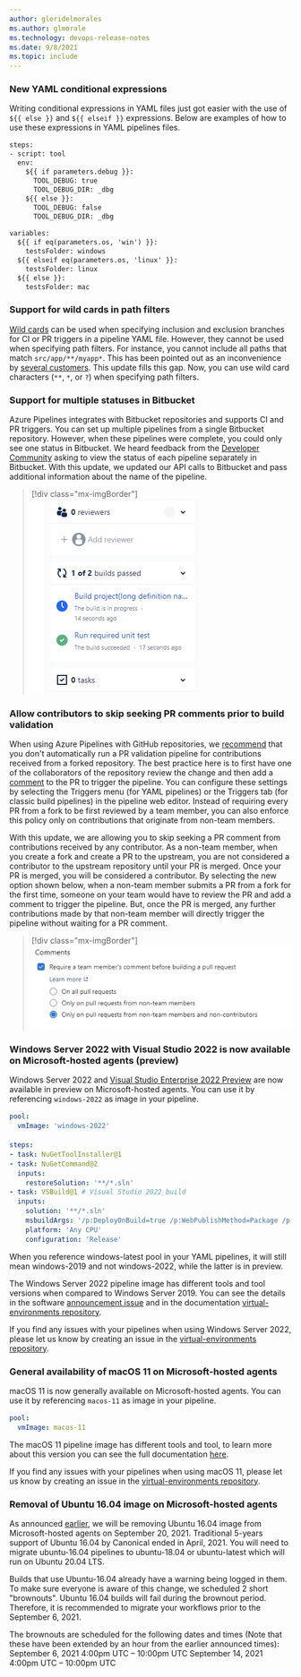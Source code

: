 ```yaml
---
author: gloridelmorales
ms.author: glmorale
ms.technology: devops-release-notes
ms.date: 9/8/2021
ms.topic: include
---
```


### New YAML conditional expressions

Writing conditional expressions in YAML files just got easier with the use of `${{ else }}` and `${{ elseif }}` expressions. Below are examples of how to use these expressions in YAML pipelines files. 

```
steps:
- script: tool
  env:
    ${{ if parameters.debug }}:
      TOOL_DEBUG: true
      TOOL_DEBUG_DIR: _dbg
    ${{ else }}:
      TOOL_DEBUG: false
      TOOL_DEBUG_DIR: _dbg
```

```
variables:
  ${{ if eq(parameters.os, 'win') }}:
    testsFolder: windows
  ${{ elseif eq(parameters.os, 'linux' }}:
    testsFolder: linux
  ${{ else }}:
    testsFolder: mac
```

### Support for wild cards in path filters

[Wild cards](/azure/devops/pipelines/repos/azure-repos-git?view=azure-devops&preserve-view=true&tabs=yaml#wildcards) can be used when specifying inclusion and exclusion branches for CI or PR triggers in a pipeline YAML file. However, they cannot be used when specifying path filters. For instance, you cannot include all paths that match `src/app/**/myapp*`. This has been pointed out as an inconvenience by [several customers](https://developercommunity.visualstudio.com/t/support-wildcards-in-trigger-path-filters-1/366363). This update fills this gap. Now, you can use wild card characters (`**`, `*`, or `?`) when specifying path filters.
### Support for multiple statuses in Bitbucket

Azure Pipelines integrates with Bitbucket repositories and supports CI and PR triggers. You can set up multiple pipelines from a single Bitbucket repository. However, when these pipelines were complete, you could only see one status in Bitbucket. We heard feedback from the [Developer Community](https://developercommunity.visualstudio.com/t/Bitbucket-Build-Status-with-Multiple-Pip/928225) asking to view the status of each pipeline separately in Bitbucket. With this update, we updated our API calls to Bitbucket and pass additional information about the name of the pipeline.

> [!div class="mx-imgBorder"]
> ![Build status](../../media/192-pipelines-01.png)
### Allow contributors to skip seeking PR comments prior to build validation

When using Azure Pipelines with GitHub repositories, we [recommend](/azure/devops/pipelines/repos/github?view=azure-devops&preserve-view=true&tabs=yaml#contributions-from-forks) that you don't automatically run a PR validation pipeline for contributions received from a forked repository. The best practice here is to first have one of the collaborators of the repository review the change and then add a [comment](/azure/devops/pipelines/repos/github?view=azure-devops&preserve-view=true&tabs=yaml#comment-triggers) to the PR to trigger the pipeline. You can configure these settings by selecting the Triggers menu (for YAML pipelines) or the Triggers tab (for classic build pipelines) in the pipeline web editor. Instead of requiring every PR from a fork to be first reviewed by a team member, you can also enforce this policy only on contributions that originate from non-team members.

With this update, we are allowing you to skip seeking a PR comment from contributions received by any contributor. As a non-team member, when you create a fork and create a PR to the upstream, you are not considered a contributor to the upstream repository until your PR is merged. Once your PR is merged, you will be considered a contributor. By selecting the new option shown below, when a non-team member submits a PR from a fork for the first time, someone on your team would have to review the PR and add a comment to trigger the pipeline. But, once the PR is merged, any further contributions made by that non-team member will directly trigger the pipeline without waiting for a PR comment.

> [!div class="mx-imgBorder"]
> ![Require a team member's comment before building a pull request](../../media/192-pipelines-03.png)

### Windows Server 2022 with Visual Studio 2022 is now available on Microsoft-hosted agents (preview)

Windows Server 2022 and [Visual Studio Enterprise 2022 Preview](https://visualstudio.microsoft.com/vs/preview/) are now available in preview on Microsoft-hosted agents. You can use it by referencing `windows-2022` as image in your pipeline.

```yaml
pool:
  vmImage: 'windows-2022'

steps:
- task: NuGetToolInstaller@1
- task: NuGetCommand@2
  inputs:
    restoreSolution: '**/*.sln'
- task: VSBuild@1 # Visual Studio 2022 build
  inputs:
    solution: '**/*.sln'
    msbuildArgs: '/p:DeployOnBuild=true /p:WebPublishMethod=Package /p:PackageAsSingleFile=true /p:SkipInvalidConfigurations=true /p:DesktopBuildPackageLocation="$(build.artifactStagingDirectory)\WebApp.zip" /p:DeployIisAppPath="Default Web Site"'
    platform: 'Any CPU'
    configuration: 'Release'
```

When you reference windows-latest pool in your YAML pipelines, it will still mean windows-2019 and not windows-2022, while the latter is in preview.

The Windows Server 2022 pipeline image has different tools and tool versions when compared to Windows Server 2019. You can see the details in the software [announcement issue](https://github.com/actions/virtual-environments/issues/3949) and in the documentation [virtual-environments repository](https://github.com/actions/virtual-environments/blob/main/images/win/Windows2022-Readme.md).

If you find any issues with your pipelines when using Windows Server 2022, please let us know by creating an issue in the [virtual-environments repository](https://github.com/actions/virtual-environments/blob/main/docs/software-and-images-guidelines.md).

### General availability of macOS 11 on Microsoft-hosted agents

macOS 11 is now generally available on Microsoft-hosted agents. You can use it by referencing `macos-11` as image in your pipeline.

```yaml
pool:
  vmImage: macos-11
```

The macOS 11 pipeline image has different tools and tool, to learn more about this version you can see the full documentation [here](https://github.com/actions/virtual-environments/blob/main/images/macos/macos-11-Readme.md).

If you find any issues with your pipelines when using macOS 11, please let us know by creating an issue in the [virtual-environments repository](https://github.com/actions/virtual-environments/blob/main/docs/software-and-images-guidelines.md).

### Removal of Ubuntu 16.04 image on Microsoft-hosted agents

As announced [earlier](/azure/devops/release-notes/2021/pipelines/sprint-187-update#ubuntu-1604-will-be-removed-from-microsoft-hosted-pools-in-september-2021), we will be removing Ubuntu 16.04 image from Microsoft-hosted agents on September 20, 2021. Traditional 5-years support of Ubuntu 16.04 by Canonical ended in April, 2021. You will need to migrate ubuntu-16.04 pipelines to ubuntu-18.04 or ubuntu-latest which will run on Ubuntu 20.04 LTS.

Builds that use Ubuntu-16.04 already have a warning being logged in them. To make sure everyone is aware of this change, we scheduled 2 short "brownouts". Ubuntu 16.04 builds will fail during the brownout period. Therefore, it is recommended to migrate your workflows prior to the September 6, 2021.

The brownouts are scheduled for the following dates and times (Note that these have been extended by an hour from the earlier announced times):
September 6, 2021 4:00pm UTC – 10:00pm UTC
September 14, 2021 4:00pm UTC – 10:00pm UTC